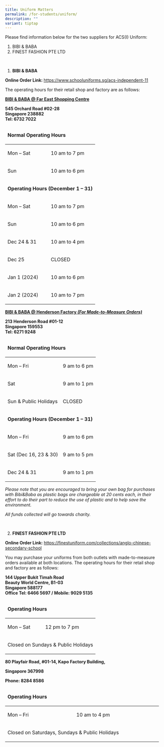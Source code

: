 ```yaml
---
title: Uniform Matters
permalink: /for-students/uniform/
description: ""
variant: tiptap
---
```

<p>Please find information below for the two suppliers for ACS(I) Uniform:</p>
<ol>
<li>BIBI &amp; BABA</li>
<li>FINEST FASHION PTE LTD</li>
</ol><br>
<ol>
<li><strong>BIBI &amp; BABA</strong></li>
</ol>
<p><strong>Online Order Link:&nbsp;</strong><a href="https://www.schooluniforms.sg/acs-independent-11">https://www.schooluniforms.sg/acs-independent-11</a></p>
<p>The operating hours for their retail shop and factory are as follows:</p>
<p><strong><u>BIBI &amp; BABA @ Far East Shopping Centre</u></strong></p>
<p><strong>545 Orchard Road #02-28<br> Singapore 238882<br> Tel: 6732 7022</strong></p>
<table width="845">
<thead>
<tr>
<td colspan="2">
<p><strong>Normal Operating Hours</strong></p>
</td>
</tr>
</thead>
<tbody>
<tr>
<td>
<p>Mon – Sat</p>
</td>
<td>
<p>10 am to 7 pm</p>
</td>
</tr>
<tr>
<td>
<p>Sun</p>
</td>
<td>
<p>10 am to 6 pm</p>
</td>
</tr>
<tr>
<td colspan="2">
<p><strong>Operating Hours&nbsp;(December 1 – 31)</strong></p>
</td>
</tr>
<tr>
<td>
<p>Mon – Sat</p>
</td>
<td>
<p>10 am to 7 pm</p>
</td>
</tr>
<tr>
<td>
<p>Sun</p>
</td>
<td>
<p>10 am to 6 pm</p>
</td>
</tr>
<tr>
<td>
<p>Dec 24 &amp; 31</p>
</td>
<td>
<p>10 am to 4 pm</p>
</td>
</tr>
<tr>
<td>
<p>Dec 25</p>
</td>
<td>
<p>CLOSED</p>
</td>
</tr>
<tr>
<td>
<p>Jan 1 (2024)</p>
</td>
<td>
<p>10 am to 6 pm</p>
</td>
</tr>
<tr>
<td>
<p>Jan 2 (2024)</p>
</td>
<td>
<p>10 am to 7 pm</p>
</td>
</tr>
</tbody>
</table>
<p><strong><u>BIBI &amp; BABA @ Henderson Factory <em>(For Made-to-Measure Orders)</em></u></strong></p>
<p><strong>213 Henderson Road #01-12<br> Singapore 159553<br> Tel: 6271 9248</strong></p>
<table width="845">
<thead>
<tr>
<td colspan="2">
<p><strong>Normal Operating Hours</strong></p>
</td>
</tr>
</thead>
<tbody>
<tr>
<td>
<p>Mon – Fri</p>
</td>
<td>
<p>9 am to 6 pm</p>
</td>
</tr>
<tr>
<td>
<p>Sat</p>
</td>
<td>
<p>9 am to 1 pm</p>
</td>
</tr>
<tr>
<td>
<p>Sun &amp; Public Holidays</p>
</td>
<td>
<p>CLOSED</p>
</td>
</tr>
<tr>
<td colspan="2">
<p><strong>Operating Hours&nbsp;(December 1 – 31)</strong></p>
</td>
</tr>
<tr>
<td>
<p>Mon – Fri</p>
</td>
<td>
<p>9 am to 6 pm</p>
</td>
</tr>
<tr>
<td>
<p>Sat (Dec 16, 23 &amp; 30)</p>
</td>
<td>
<p>9 am to 5 pm</p>
</td>
</tr>
<tr>
<td>
<p>Dec 24 &amp; 31</p>
</td>
<td>
<p>9 am to 1 pm</p>
</td>
</tr>
</tbody>
</table>
<p><em>Please note that you are encouraged to bring your own bag for purchases with Bibi&amp;Baba as plastic bags are chargeable at 20 cents each, in their effort to do their part to reduce the use of plastic and to help save the environment.</em></p>
<p><em>All funds collected will go towards charity.</em></p><br>
<ol start="2">
<li><strong> FINEST FASHION PTE LTD</strong></li>
</ol>

<p><strong>Online Order Link:</strong>&nbsp;<a href="https://finestuniform.com/collections/anglo-chinese-secondary-school">https://finestuniform.com/collections/anglo-chinese-secondary-school</a></p>
<p>You may purchase your uniforms from both outlets with made-to-measure orders available at both locations. The operating hours for their retail shop and factory are as follows:</p>
<p><strong>144 Upper Bukit Timah Road<br> Beauty World Centre, B1-03<br> Singapore 588177<br> Office Tel: 6466 5697 / Mobile: 9029 5135</strong></p>
<table width="845">
<thead>
<tr>
<td colspan="2">
<p><strong>Operating Hours</strong></p>
</td>
</tr>
</thead>
<tbody>
<tr>
<td>
<p>Mon – Sat</p>
</td>
<td>
<p>12 pm to 7 pm</p>
</td>
</tr>
<tr>
<td colspan="2">
<p>Closed on Sundays &amp; Public Holidays</p>
</td>
</tr>
</tbody>
</table>
<p><strong>80 Playfair Road, #01-14, Kapo Factory Building,</strong></p>
<p><strong>Singapore&nbsp;367998</strong></p>
<p><strong>Phone: 8284 8586</strong></p>
<table width="845">
<thead>
<tr>
<td colspan="2">
<p><strong>Operating Hours</strong></p>
</td>
</tr>
</thead>
<tbody>
<tr>
<td width="368">
<p>Mon – Fri</p>
</td>
<td width="477">
<p>10 am to 4 pm</p>
</td>
</tr>
<tr>
<td colspan="2">
<p>Closed on Saturdays, Sundays &amp; Public Holidays</p>
</td>
</tr>
</tbody>
</table>